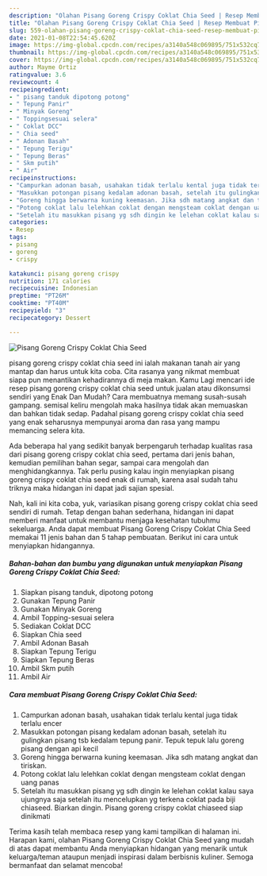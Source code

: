 ```yaml
---
description: "Olahan Pisang Goreng Crispy Coklat Chia Seed | Resep Membuat Pisang Goreng Crispy Coklat Chia Seed Yang Sempurna"
title: "Olahan Pisang Goreng Crispy Coklat Chia Seed | Resep Membuat Pisang Goreng Crispy Coklat Chia Seed Yang Sempurna"
slug: 559-olahan-pisang-goreng-crispy-coklat-chia-seed-resep-membuat-pisang-goreng-crispy-coklat-chia-seed-yang-sempurna
date: 2021-01-08T22:54:45.620Z
image: https://img-global.cpcdn.com/recipes/a3140a548c069895/751x532cq70/pisang-goreng-crispy-coklat-chia-seed-foto-resep-utama.jpg
thumbnail: https://img-global.cpcdn.com/recipes/a3140a548c069895/751x532cq70/pisang-goreng-crispy-coklat-chia-seed-foto-resep-utama.jpg
cover: https://img-global.cpcdn.com/recipes/a3140a548c069895/751x532cq70/pisang-goreng-crispy-coklat-chia-seed-foto-resep-utama.jpg
author: Mayme Ortiz
ratingvalue: 3.6
reviewcount: 4
recipeingredient:
- " pisang tanduk dipotong potong"
- " Tepung Panir"
- " Minyak Goreng"
- " Toppingsesuai selera"
- " Coklat DCC"
- " Chia seed"
- " Adonan Basah"
- " Tepung Terigu"
- " Tepung Beras"
- " Skm putih"
- " Air"
recipeinstructions:
- "Campurkan adonan basah, usahakan tidak terlalu kental juga tidak terlalu encer"
- "Masukkan potongan pisang kedalam adonan basah, setelah itu gulingkan pisang tsb kedalam tepung panir. Tepuk tepuk lalu goreng pisang dengan api kecil"
- "Goreng hingga berwarna kuning keemasan. Jika sdh matang angkat dan tiriskan."
- "Potong coklat lalu lelehkan coklat dengan mengsteam coklat dengan uang panas"
- "Setelah itu masukkan pisang yg sdh dingin ke lelehan coklat kalau saya ujungnya saja setelah itu mencelupkan yg terkena coklat pada biji chiaseed. Biarkan dingin. Pisang goreng crispy coklat chiaseed siap dinikmati"
categories:
- Resep
tags:
- pisang
- goreng
- crispy

katakunci: pisang goreng crispy 
nutrition: 171 calories
recipecuisine: Indonesian
preptime: "PT26M"
cooktime: "PT40M"
recipeyield: "3"
recipecategory: Dessert

---
```



![Pisang Goreng Crispy Coklat Chia Seed](https://img-global.cpcdn.com/recipes/a3140a548c069895/751x532cq70/pisang-goreng-crispy-coklat-chia-seed-foto-resep-utama.jpg)


pisang goreng crispy coklat chia seed ini ialah makanan tanah air yang mantap dan harus untuk kita coba. Cita rasanya yang nikmat membuat siapa pun menantikan kehadirannya di meja makan.
Kamu Lagi mencari ide resep pisang goreng crispy coklat chia seed untuk jualan atau dikonsumsi sendiri yang Enak Dan Mudah? Cara membuatnya memang susah-susah gampang. semisal keliru mengolah maka hasilnya tidak akan memuaskan dan bahkan tidak sedap. Padahal pisang goreng crispy coklat chia seed yang enak seharusnya mempunyai aroma dan rasa yang mampu memancing selera kita.

Ada beberapa hal yang sedikit banyak berpengaruh terhadap kualitas rasa dari pisang goreng crispy coklat chia seed, pertama dari jenis bahan, kemudian pemilihan bahan segar, sampai cara mengolah dan menghidangkannya. Tak perlu pusing kalau ingin menyiapkan pisang goreng crispy coklat chia seed enak di rumah, karena asal sudah tahu triknya maka hidangan ini dapat jadi sajian spesial.




Nah, kali ini kita coba, yuk, variasikan pisang goreng crispy coklat chia seed sendiri di rumah. Tetap dengan bahan sederhana, hidangan ini dapat memberi manfaat untuk membantu menjaga kesehatan tubuhmu sekeluarga. Anda dapat membuat Pisang Goreng Crispy Coklat Chia Seed memakai 11 jenis bahan dan 5 tahap pembuatan. Berikut ini cara untuk menyiapkan hidangannya.

<!--inarticleads1-->

##### Bahan-bahan dan bumbu yang digunakan untuk menyiapkan Pisang Goreng Crispy Coklat Chia Seed:

1. Siapkan  pisang tanduk, dipotong potong
1. Gunakan  Tepung Panir
1. Gunakan  Minyak Goreng
1. Ambil  Topping-sesuai selera
1. Sediakan  Coklat DCC
1. Siapkan  Chia seed
1. Ambil  Adonan Basah
1. Siapkan  Tepung Terigu
1. Siapkan  Tepung Beras
1. Ambil  Skm putih
1. Ambil  Air




<!--inarticleads2-->

##### Cara membuat Pisang Goreng Crispy Coklat Chia Seed:

1. Campurkan adonan basah, usahakan tidak terlalu kental juga tidak terlalu encer
1. Masukkan potongan pisang kedalam adonan basah, setelah itu gulingkan pisang tsb kedalam tepung panir. Tepuk tepuk lalu goreng pisang dengan api kecil
1. Goreng hingga berwarna kuning keemasan. Jika sdh matang angkat dan tiriskan.
1. Potong coklat lalu lelehkan coklat dengan mengsteam coklat dengan uang panas
1. Setelah itu masukkan pisang yg sdh dingin ke lelehan coklat kalau saya ujungnya saja setelah itu mencelupkan yg terkena coklat pada biji chiaseed. Biarkan dingin. Pisang goreng crispy coklat chiaseed siap dinikmati




Terima kasih telah membaca resep yang kami tampilkan di halaman ini. Harapan kami, olahan Pisang Goreng Crispy Coklat Chia Seed yang mudah di atas dapat membantu Anda menyiapkan hidangan yang menarik untuk keluarga/teman ataupun menjadi inspirasi dalam berbisnis kuliner. Semoga bermanfaat dan selamat mencoba!

